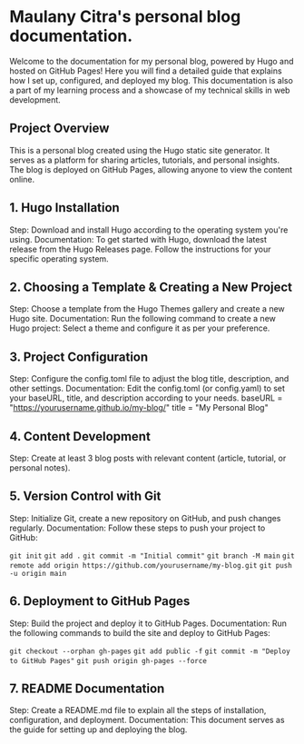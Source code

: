 # Maulany Citra's personal blog documentation.

Welcome to the documentation for my personal blog, powered by Hugo and hosted on GitHub Pages! Here you will find a detailed guide that explains how I set up, configured, and deployed my blog. This documentation is also a part of my learning process and a showcase of my technical skills in web development.

## Project Overview
This is a personal blog created using the Hugo static site generator. It serves as a platform for sharing articles, tutorials, and personal insights. The blog is deployed on GitHub Pages, allowing anyone to view the content online.

## 1. Hugo Installation
Step: Download and install Hugo according to the operating system you're using.
Documentation: To get started with Hugo, download the latest release from the Hugo Releases page. Follow the instructions for your specific operating system.

## 2. Choosing a Template & Creating a New Project
Step: Choose a template from the Hugo Themes gallery and create a new Hugo site.
Documentation: Run the following command to create a new Hugo project:
Select a theme and configure it as per your preference.

## 3. Project Configuration
Step: Configure the config.toml file to adjust the blog title, description, and other settings.
Documentation: Edit the config.toml (or config.yaml) to set your baseURL, title, and description according to your needs. 
baseURL = "https://yourusername.github.io/my-blog/"
title = "My Personal Blog"

## 4. Content Development
Step: Create at least 3 blog posts with relevant content (article, tutorial, or personal notes).

## 5. Version Control with Git
Step: Initialize Git, create a new repository on GitHub, and push changes regularly.
Documentation: Follow these steps to push your project to GitHub:

`git init`
`git add .`
`git commit -m "Initial commit"`
`git branch -M main`
`git remote add origin https://github.com/yourusername/my-blog.git`
`git push -u origin main`

## 6. Deployment to GitHub Pages
Step: Build the project and deploy it to GitHub Pages.
Documentation: Run the following commands to build the site and deploy to GitHub Pages:

`git checkout --orphan gh-pages`
`git add public -f`
`git commit -m "Deploy to GitHub Pages"`
`git push origin gh-pages --force`

## 7. README Documentation
Step: Create a README.md file to explain all the steps of installation, configuration, and deployment.
Documentation: This document serves as the guide for setting up and deploying the blog.